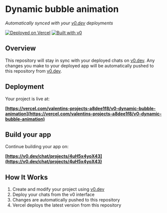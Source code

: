 # Dynamic bubble animation

*Automatically synced with your [v0.dev](https://v0.dev) deployments*

[![Deployed on Vercel](https://img.shields.io/badge/Deployed%20on-Vercel-black?style=for-the-badge&logo=vercel)](https://vercel.com/valentins-projects-a8dee1f8/v0-dynamic-bubble-animation)
[![Built with v0](https://img.shields.io/badge/Built%20with-v0.dev-black?style=for-the-badge)](https://v0.dev/chat/projects/4uH5x4yoX43)

## Overview

This repository will stay in sync with your deployed chats on [v0.dev](https://v0.dev).
Any changes you make to your deployed app will be automatically pushed to this repository from [v0.dev](https://v0.dev).

## Deployment

Your project is live at:

**[https://vercel.com/valentins-projects-a8dee1f8/v0-dynamic-bubble-animation](https://vercel.com/valentins-projects-a8dee1f8/v0-dynamic-bubble-animation)**

## Build your app

Continue building your app on:

**[https://v0.dev/chat/projects/4uH5x4yoX43](https://v0.dev/chat/projects/4uH5x4yoX43)**

## How It Works

1. Create and modify your project using [v0.dev](https://v0.dev)
2. Deploy your chats from the v0 interface
3. Changes are automatically pushed to this repository
4. Vercel deploys the latest version from this repository